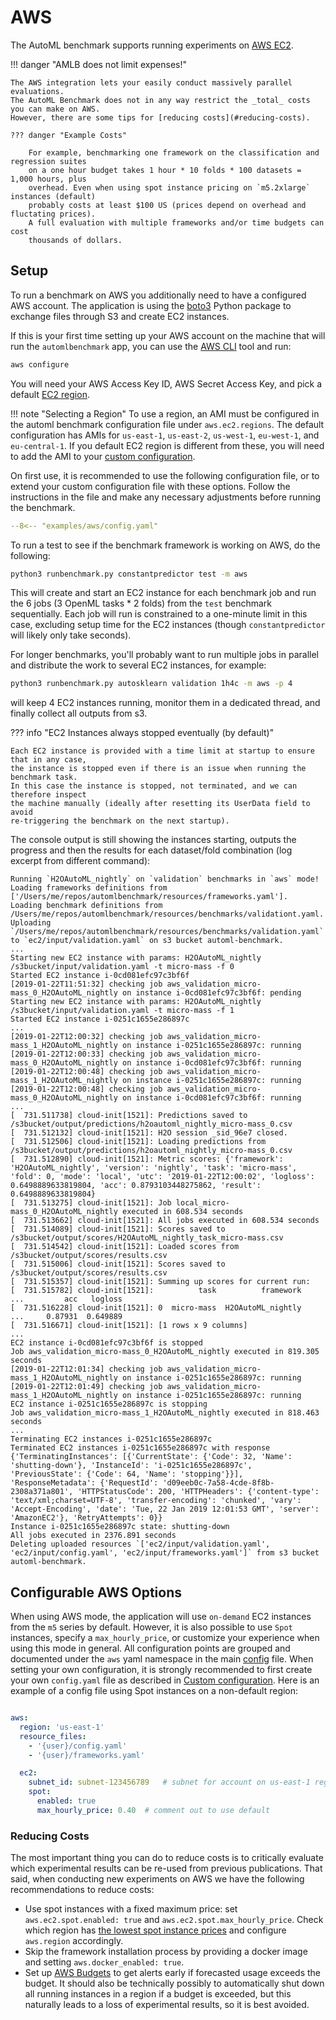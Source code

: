 # AWS

The AutoML benchmark supports running experiments on [AWS EC2](https://aws.amazon.com/ec2/).

!!! danger "AMLB does not limit expenses!"

    The AWS integration lets your easily conduct massively parallel evaluations.
    The AutoML Benchmark does not in any way restrict the _total_ costs you can make on AWS.
    However, there are some tips for [reducing costs](#reducing-costs).

    ??? danger "Example Costs"

        For example, benchmarking one framework on the classification and regression suites
        on a one hour budget takes 1 hour * 10 folds * 100 datasets = 1,000 hours, plus
        overhead. Even when using spot instance pricing on `m5.2xlarge` instances (default)
        probably costs at least $100 US (prices depend on overhead and fluctating prices).
        A full evaluation with multiple frameworks and/or time budgets can cost
        thousands of dollars. 


## Setup

To run a benchmark on AWS you additionally need to have a configured AWS account.
The application is using the [boto3](https://boto3.amazonaws.com/v1/documentation/api/latest/index.html)
Python package to exchange files through S3 and create EC2 instances.

If this is your first time setting up your AWS account on the machine that will run the 
`automlbenchmark` app, you can use the [AWS CLI](http://aws.amazon.com/cli/) tool and run:
 ```bash
 aws configure
 ```
You will need your AWS Access Key ID, AWS Secret Access Key, and pick a default [EC2 region](https://docs.aws.amazon.com/AWSEC2/latest/UserGuide/using-regions-availability-zones.html#concepts-available-regions).

!!! note "Selecting a Region" 
    To use a region, an AMI must be configured in the automl benchmark configuration file
    under `aws.ec2.regions`. The default configuration has AMIs for `us-east-1`, 
    `us-east-2`, `us-west-1`, `eu-west-1`, and `eu-central-1`. If you default EC2
    region is different from these, you will need to add the AMI to your [custom configuration](configuration.md#custom-configurations).
  
On first use, it is recommended to use the following configuration file, or to extend
your custom configuration file with these options. Follow the instructions in the file
and make any necessary adjustments before running the benchmark.

```yaml title="Starting AWS Configuration"
--8<-- "examples/aws/config.yaml"
```

To run a test to see if the benchmark framework is working on AWS, do the following:

```bash
python3 runbenchmark.py constantpredictor test -m aws
```

This will create and start an EC2 instance for each benchmark job and run the 6 jobs 
(3 OpenML tasks * 2 folds) from the `test` benchmark sequentially.
Each job will run is constrained to a one-minute limit in this case, excluding setup 
time for the EC2 instances (though `constantpredictor` will likely only take seconds).

For longer benchmarks, you'll probably want to run multiple jobs in parallel and 
distribute the work to several EC2 instances, for example:
```bash
python3 runbenchmark.py autosklearn validation 1h4c -m aws -p 4
```
will keep 4 EC2 instances running, monitor them in a dedicated thread, and finally collect all outputs from s3.

??? info "EC2 Instances always stopped eventually (by default)"

    Each EC2 instance is provided with a time limit at startup to ensure that in any case, 
    the instance is stopped even if there is an issue when running the benchmark task. 
    In this case the instance is stopped, not terminated, and we can therefore inspect 
    the machine manually (ideally after resetting its UserData field to avoid 
    re-triggering the benchmark on the next startup).

The console output is still showing the instances starting, outputs the progress and 
then the results for each dataset/fold combination (log excerpt from different command):

```{.text .limit_max_height title="Example output benchmarking H2O on AWS"}
Running `H2OAutoML_nightly` on `validation` benchmarks in `aws` mode!
Loading frameworks definitions from ['/Users/me/repos/automlbenchmark/resources/frameworks.yaml'].
Loading benchmark definitions from /Users/me/repos/automlbenchmark/resources/benchmarks/validationt.yaml.
Uploading `/Users/me/repos/automlbenchmark/resources/benchmarks/validation.yaml` to `ec2/input/validation.yaml` on s3 bucket automl-benchmark.
...
Starting new EC2 instance with params: H2OAutoML_nightly /s3bucket/input/validation.yaml -t micro-mass -f 0
Started EC2 instance i-0cd081efc97c3bf6f 
[2019-01-22T11:51:32] checking job aws_validation_micro-mass_0_H2OAutoML_nightly on instance i-0cd081efc97c3bf6f: pending 
Starting new EC2 instance with params: H2OAutoML_nightly /s3bucket/input/validation.yaml -t micro-mass -f 1
Started EC2 instance i-0251c1655e286897c 
...
[2019-01-22T12:00:32] checking job aws_validation_micro-mass_1_H2OAutoML_nightly on instance i-0251c1655e286897c: running
[2019-01-22T12:00:33] checking job aws_validation_micro-mass_0_H2OAutoML_nightly on instance i-0cd081efc97c3bf6f: running
[2019-01-22T12:00:48] checking job aws_validation_micro-mass_1_H2OAutoML_nightly on instance i-0251c1655e286897c: running
[2019-01-22T12:00:48] checking job aws_validation_micro-mass_0_H2OAutoML_nightly on instance i-0cd081efc97c3bf6f: running
...
[  731.511738] cloud-init[1521]: Predictions saved to /s3bucket/output/predictions/h2oautoml_nightly_micro-mass_0.csv
[  731.512132] cloud-init[1521]: H2O session _sid_96e7 closed.
[  731.512506] cloud-init[1521]: Loading predictions from /s3bucket/output/predictions/h2oautoml_nightly_micro-mass_0.csv
[  731.512890] cloud-init[1521]: Metric scores: {'framework': 'H2OAutoML_nightly', 'version': 'nightly', 'task': 'micro-mass', 'fold': 0, 'mode': 'local', 'utc': '2019-01-22T12:00:02', 'logloss': 0.6498889633819804, 'acc': 0.8793103448275862, 'result': 0.6498889633819804}
[  731.513275] cloud-init[1521]: Job local_micro-mass_0_H2OAutoML_nightly executed in 608.534 seconds
[  731.513662] cloud-init[1521]: All jobs executed in 608.534 seconds
[  731.514089] cloud-init[1521]: Scores saved to /s3bucket/output/scores/H2OAutoML_nightly_task_micro-mass.csv
[  731.514542] cloud-init[1521]: Loaded scores from /s3bucket/output/scores/results.csv
[  731.515006] cloud-init[1521]: Scores saved to /s3bucket/output/scores/results.csv
[  731.515357] cloud-init[1521]: Summing up scores for current run:
[  731.515782] cloud-init[1521]:          task          framework    ...         acc   logloss
[  731.516228] cloud-init[1521]: 0  micro-mass  H2OAutoML_nightly    ...     0.87931  0.649889
[  731.516671] cloud-init[1521]: [1 rows x 9 columns]
...
EC2 instance i-0cd081efc97c3bf6f is stopped
Job aws_validation_micro-mass_0_H2OAutoML_nightly executed in 819.305 seconds
[2019-01-22T12:01:34] checking job aws_validation_micro-mass_1_H2OAutoML_nightly on instance i-0251c1655e286897c: running
[2019-01-22T12:01:49] checking job aws_validation_micro-mass_1_H2OAutoML_nightly on instance i-0251c1655e286897c: running
EC2 instance i-0251c1655e286897c is stopping
Job aws_validation_micro-mass_1_H2OAutoML_nightly executed in 818.463 seconds
...
Terminating EC2 instances i-0251c1655e286897c
Terminated EC2 instances i-0251c1655e286897c with response {'TerminatingInstances': [{'CurrentState': {'Code': 32, 'Name': 'shutting-down'}, 'InstanceId': 'i-0251c1655e286897c', 'PreviousState': {'Code': 64, 'Name': 'stopping'}}], 'ResponseMetadata': {'RequestId': 'd09eeb0c-7a58-4cde-8f8b-2308a371a801', 'HTTPStatusCode': 200, 'HTTPHeaders': {'content-type': 'text/xml;charset=UTF-8', 'transfer-encoding': 'chunked', 'vary': 'Accept-Encoding', 'date': 'Tue, 22 Jan 2019 12:01:53 GMT', 'server': 'AmazonEC2'}, 'RetryAttempts': 0}}
Instance i-0251c1655e286897c state: shutting-down
All jobs executed in 2376.891 seconds
Deleting uploaded resources `['ec2/input/validation.yaml', 'ec2/input/config.yaml', 'ec2/input/frameworks.yaml']` from s3 bucket automl-benchmark.
```


## Configurable AWS Options

When using AWS mode, the application will use `on-demand` EC2 instances from the `m5` 
series by default. However, it is also possible to use `Spot` instances, specify a 
`max_hourly_price`, or customize your experience when using this mode in general.
All configuration points are grouped and documented under the `aws` yaml namespace in 
the main [config](GITHUB/resources/config.yaml) file.
When setting  your own configuration, it is strongly recommended to first create your 
own `config.yaml` file as described in [Custom configuration](configuration.md#custom-configurations).
Here is an example of a config file using Spot instances on a non-default region:
```yaml

aws:
  region: 'us-east-1'
  resource_files:
    - '{user}/config.yaml'
    - '{user}/frameworks.yaml'

  ec2:
    subnet_id: subnet-123456789   # subnet for account on us-east-1 region
    spot:
      enabled: true
      max_hourly_price: 0.40  # comment out to use default
```

### Reducing Costs

The most important thing you can do to reduce costs is to critically evaluate which
experimental results can be re-used from previous publications. That said, when
conducting new experiments on AWS we have the following recommendations to reduce costs:

 - Use spot instances with a fixed maximum price: set `aws.ec2.spot.enabled: true` and `aws.ec2.spot.max_hourly_price`. 
   Check which region has [the lowest spot instance prices](https://aws.amazon.com/ec2/spot/)
   and configure `aws.region` accordingly. 
 - Skip the framework installation process by providing a docker image and setting `aws.docker_enabled: true`.
 - Set up [AWS Budgets](https://aws.amazon.com/aws-cost-management/aws-budgets/)
   to get alerts early if forecasted usage exceeds the budget. It should also be
   technically possibly to automatically shut down all running instances in a region
   if a budget is exceeded, but this naturally leads to a loss of experimental results, so
   it is best avoided.